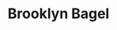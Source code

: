 ---
layout: place
title: "Brooklyn Bagel"
permalink: /new-york/brooklyn/brooklyn-bagel.html
stateAbbr: NY
stateName: New York
cityName: Brooklyn
seo:
  name: "Brooklyn Bagel"
  type: Restaurant
  links: null
description: "Brooklyn Bagel serves delicious sushi in Brooklyn, New York. Try fresh Japanese dishes for a great dining experience. "
place_id: ChIJp8PEe8JbwokRoj3MDjtq1-U
photos:
  - name: >-
      places/ChIJp8PEe8JbwokRoj3MDjtq1-U/photos/AeeoHcJvVWpncgiH6ghpGjrMpLsCIIOwdJ_lLvtqE9HTI-HE1g-jwpNkITgyD-8zar4dD2HlRdYq-gynWxCzy68Cie1_izayZAoJoe7ODbyyl_sCF-B88rtbJ4OEztkOIjGwU9c52OJ3yHPjC4ZmmTBVRgA3n7UALEsqsFpUnpK98N9WQI4ClGi-yOar3Yiwa2Klk_c2el1bdLorG0DmO2INekHlHy_CFQpqGOFpFE9jJke8iv3RceP3UeXA2ku17KrzPaKIrge3X4WoY0T7-mRTXf7Cem-Iy8kjK5Y2X7jkV0rypw
    widthPx: 2252
    heightPx: 4000
    authorAttributions:
      - displayName: Brooklyn Bagel
        uri: https://maps.google.com/maps/contrib/116135566704205551823
        photoUri: >-
          https://lh3.googleusercontent.com/a-/ALV-UjWSob6ecDpU5YkD5nkO3tdX2e7MwonztRCDz0pMEcxLSCp4mKQ=s100-p-k-no-mo
    flagContentUri: >-
      https://www.google.com/local/imagery/report/?cb_client=maps_api_places.places_api&image_key=!1e10!2sAF1QipMXYv4ZcwOC9AieQEQArq4UfYsgl_koKOQjwxsr&hl=en-US
    googleMapsUri: >-
      https://www.google.com/maps/place//data=!3m4!1e2!3m2!1sAF1QipMXYv4ZcwOC9AieQEQArq4UfYsgl_koKOQjwxsr!2e10!4m2!3m1!1s0x89c25bc27bc4c3a7:0xe5d76a3b0ecc3da2
  - name: >-
      places/ChIJp8PEe8JbwokRoj3MDjtq1-U/photos/AeeoHcJ84B5IhVkSZ2oQ6V6eU7Ep7DJHbPLINJ--QX98FyciUcXOkccNTPnTR1vaXgLfMXZu_whOZVN3UeX5glHuIPqrVgGQliNf9-ZxIAFLjn0d-aZJ7gCSiWinh9mH3HNfIeNZ3W_njlHMpRtgz6hhBrd7EGiRNvAxiKDAD51naDBYmMWm-3KFk3QRPCHKXJRjNaJHrNy010yhOoB4ZUmckFOvQbm89RnOAui0MWh1oezlnisBXYviLvcogR6QD7n4GFpcGk7QslnfvavJwiPfPfV-mPCFFyBDtxDJSelTaqrCGA
    widthPx: 1080
    heightPx: 2340
    authorAttributions:
      - displayName: Brooklyn Bagel
        uri: https://maps.google.com/maps/contrib/116135566704205551823
        photoUri: >-
          https://lh3.googleusercontent.com/a-/ALV-UjWSob6ecDpU5YkD5nkO3tdX2e7MwonztRCDz0pMEcxLSCp4mKQ=s100-p-k-no-mo
    flagContentUri: >-
      https://www.google.com/local/imagery/report/?cb_client=maps_api_places.places_api&image_key=!1e10!2sAF1QipO_tCDz1gFfgjLZcDRh_PORnDFWCGuitJ8uwYPC&hl=en-US
    googleMapsUri: >-
      https://www.google.com/maps/place//data=!3m4!1e2!3m2!1sAF1QipO_tCDz1gFfgjLZcDRh_PORnDFWCGuitJ8uwYPC!2e10!4m2!3m1!1s0x89c25bc27bc4c3a7:0xe5d76a3b0ecc3da2
  - name: >-
      places/ChIJp8PEe8JbwokRoj3MDjtq1-U/photos/AeeoHcIEmC6vvfuh0IQ1-BiehirPp0IairNDkkIZk2-Jjx6HQRsS7LbrV8gZbldw9F7AnMN6lMraksCUNSarPg0AGwuxOLJayRC9pPwOuLOTKBl2b8ryK34ZgthI8OVmYU8iHoQ6ImM6t3PLVAhHGU9ateWUvekTG4uR_o98EFrrlTAm1GzOdQpSt0oz3ZFj2-1Yl0l72aLf8tvOPYfTuI1gL51o_WVeiy2l09Yld6SUi1PlnKYoVmYaG7-UsXA25GzYJsO-CE7JnXICGG1Jx6GjnTEFw5dwQGuWoe9CbX1kJSWsZTTOm9Y9HBHOn3-Iqf4FRhd9mPII_NW_fVt5rR6M4rxmOftky7OIfRYHrSaUhSZ0FEAezwbQBlOv_JgQ1ECYx6oUAVSE-FOtnfVHolW-QLm5RQN-Mu_gusgJpsgbhZI-3BM
    widthPx: 3024
    heightPx: 4032
    authorAttributions:
      - displayName: Eigud R
        uri: https://maps.google.com/maps/contrib/118068471876107886896
        photoUri: >-
          https://lh3.googleusercontent.com/a/ACg8ocIOrird7enz4bjARtOHySmPPKpsgx6WU2wrePfi9pXDEr-tIA=s100-p-k-no-mo
    flagContentUri: >-
      https://www.google.com/local/imagery/report/?cb_client=maps_api_places.places_api&image_key=!1e10!2sCIHM0ogKEICAgIDPzK6U8QE&hl=en-US
    googleMapsUri: >-
      https://www.google.com/maps/place//data=!3m4!1e2!3m2!1sCIHM0ogKEICAgIDPzK6U8QE!2e10!4m2!3m1!1s0x89c25bc27bc4c3a7:0xe5d76a3b0ecc3da2
  - name: >-
      places/ChIJp8PEe8JbwokRoj3MDjtq1-U/photos/AeeoHcINRoOunKcPqdstNX8bW0ddFOcGZ1jVCwEzHrC6TWZSzakC7AjGfPgQVCo2AJr3EyitCj_C8GZ1yYDE35jWkFbt7H9iDQc3PB0OP9_HqDBSKje1aBmH8-9NV0VjNp9gfv3mZvHFUYMf5K-nx_7jbueL0ehKHBMm4NRsDgPhxj63elD8r4qOvJPXUoOQjn3XRoQvMfnNOn3KHxxH4RrdbNWMozG3i2FolDoTQ03OvnxzZaTkTkOX8npvut05b4OaHSjv0Dc5PnQv-9bJRStuLRQwXhXfyvp7EnccnH9K1RA0VTZu5e9Y4appCl4AG2Y2wO3vDoFANw7meRaduNF8yTgwwBKn0Gw2yFLFzaAgMtGH8ObIoeyVRiWa_hSV8pPIjdPJFi_ehrQD10h5_jH6ZoJmejB3vWs9z7zuaE6euhsb3w
    widthPx: 3024
    heightPx: 4032
    authorAttributions:
      - displayName: Tuli Mossberg
        uri: https://maps.google.com/maps/contrib/108712653195237803388
        photoUri: >-
          https://lh3.googleusercontent.com/a-/ALV-UjXn6FdtrYJAVErNx0oXpcu4fH0yc_atnJ2PzcsI3NpKrneqbBM=s100-p-k-no-mo
    flagContentUri: >-
      https://www.google.com/local/imagery/report/?cb_client=maps_api_places.places_api&image_key=!1e10!2sCIHM0ogKEICAgIDT8IPjDQ&hl=en-US
    googleMapsUri: >-
      https://www.google.com/maps/place//data=!3m4!1e2!3m2!1sCIHM0ogKEICAgIDT8IPjDQ!2e10!4m2!3m1!1s0x89c25bc27bc4c3a7:0xe5d76a3b0ecc3da2
  - name: >-
      places/ChIJp8PEe8JbwokRoj3MDjtq1-U/photos/AeeoHcKpKGTuM3vzpjAqUjPD_-EhlCB4zhqfsyzKaCG0hUDgeZ9SszKybSAztW4WXbRUzya5pkjeErTSszJmfdBDOXsVAK2Z7env0NerxCJ53w_2ZLcnmh0ccP-jGRAQK0cPnBAGQ_311utV53mzX-f5TZDeLIP411oDXUqjmfYRy4UK4E7IkK5TY1-vjUt1H9EYwt7bLgYx5Pk5JrTKCt_U1oL9RWJmPUmnZw97F_M9kpwvbRid5mDo21KEzVXqlVuaM5w_Er0HG3pAUFB-UaLdx_UCujdySPcGGjcK9h3RFv0UkC_KAmBfJeUMFbvKtpF2pluK50QvajAEiHTkoSwmVpZi141vLyc27MLCNJht6gsbx7OedT9nFEIUcvgwkWs3MQZDW58GtWHrG_r3OSY86dV0vZe8VNmUMng-XS8Pargcjw
    widthPx: 1068
    heightPx: 1168
    authorAttributions:
      - displayName: Sandra Philips
        uri: https://maps.google.com/maps/contrib/101102468957612098501
        photoUri: >-
          https://lh3.googleusercontent.com/a/ACg8ocKVDh_jo1OOjiRAxBk6dSOU0w1H_knO7WQb8zUA9QedO_fwfA=s100-p-k-no-mo
    flagContentUri: >-
      https://www.google.com/local/imagery/report/?cb_client=maps_api_places.places_api&image_key=!1e10!2sCIHM0ogKEICAgIDr7pTmTw&hl=en-US
    googleMapsUri: >-
      https://www.google.com/maps/place//data=!3m4!1e2!3m2!1sCIHM0ogKEICAgIDr7pTmTw!2e10!4m2!3m1!1s0x89c25bc27bc4c3a7:0xe5d76a3b0ecc3da2
  - name: >-
      places/ChIJp8PEe8JbwokRoj3MDjtq1-U/photos/AeeoHcJdU_6QdF5lxaR8Os_7nE6qgNWD2nCycvWL9a2v-P3sE3p8A2CuFjZ7PCtQOipsHfggUOhLHSqYZODNv4kmxtp7TY2wwkzNp_Xqka7SJ-CTlmJG6fV4AuetOH7JHXA_GhhVBctP3OxUr9krm5E0aPH8U56AR1k6V9il2cvJ35CGcpB8Z_FOI46og6ZrIIcg11MMnfreXJIrjVV-f5g7X08Th2iSK_wfgKHwvT49qpZdslX6jbAFy-yQSesSIAIu1oTttAcvbGRyU1vvdw6fthpdm0bhKMBPLTuR7WgtEuEZ7XMSQN9yxjerlITYp_cgscafp5ubq0AxDMrWAtnTNy5oRcVWMWPg-ryAzcguU_qmeNBjl-su7PJ5lDpawhFbt9nGbXEg_4LvuUnuNNXHTOSCoBC5qWRNMQ292Xk36jRjpg
    widthPx: 1920
    heightPx: 1080
    authorAttributions:
      - displayName: Esty Guttman
        uri: https://maps.google.com/maps/contrib/111284913823158712924
        photoUri: >-
          https://lh3.googleusercontent.com/a-/ALV-UjXp84dn5d8eKNDuXzBeK-JUJ26IFvCi6ZDMJjbKKEPNrMU0SuY=s100-p-k-no-mo
    flagContentUri: >-
      https://www.google.com/local/imagery/report/?cb_client=maps_api_places.places_api&image_key=!1e10!2sCIHM0ogKEICAgICE9Nu0Lw&hl=en-US
    googleMapsUri: >-
      https://www.google.com/maps/place//data=!3m4!1e2!3m2!1sCIHM0ogKEICAgICE9Nu0Lw!2e10!4m2!3m1!1s0x89c25bc27bc4c3a7:0xe5d76a3b0ecc3da2
  - name: >-
      places/ChIJp8PEe8JbwokRoj3MDjtq1-U/photos/AeeoHcI_5HSyf9SNyYnowutM4CkEQosLD_nZbp06SJHyuW3FCQ1tUaVT8x7bQTRTn0Tq5sd3OOsP_ca8Ps6g8kGIh5tzqUoR0jR53ZcpGW8c6OXVjH0cKieDcW_j38_OFwd1I6ci24ChAZoW7bsiHIENC4NyClbsBaP8dGtuAUZ6rAZUo1NLoGuxbY49w2PWRZN1myE45FuubtnKefzcVAfDBZcrFCdPQ-UZxPVlS2oFFmT3iVU61324RWqqI-ufqTAXidOZHY6Xp4KKXDcIvS3rPzSyWzmhGWOX_kZAt7b9BC_dNXDtvAt4jcO7qpbIEye_cBqE4zvXejxQOxY5_Rf0YnjDmCtZKg_wpKc4bMlTk6_Wu7DMf9lD3g_gg6mQxdWInZp3qF3nPoUSD4cmQ7u_5QljmmCFScP5H_G4YK8WTTQqXiAr
    widthPx: 4032
    heightPx: 3024
    authorAttributions:
      - displayName: Eigud R
        uri: https://maps.google.com/maps/contrib/118068471876107886896
        photoUri: >-
          https://lh3.googleusercontent.com/a/ACg8ocIOrird7enz4bjARtOHySmPPKpsgx6WU2wrePfi9pXDEr-tIA=s100-p-k-no-mo
    flagContentUri: >-
      https://www.google.com/local/imagery/report/?cb_client=maps_api_places.places_api&image_key=!1e10!2sCIHM0ogKEICAgIDPzK6UiQE&hl=en-US
    googleMapsUri: >-
      https://www.google.com/maps/place//data=!3m4!1e2!3m2!1sCIHM0ogKEICAgIDPzK6UiQE!2e10!4m2!3m1!1s0x89c25bc27bc4c3a7:0xe5d76a3b0ecc3da2
  - name: >-
      places/ChIJp8PEe8JbwokRoj3MDjtq1-U/photos/AeeoHcLmybBVpBon_bYoKXTTPY31Eyypm9d6eYam5Oxd3FNE2Avnqc9djhL5Y4NSjy6OmxN9-_bBNQafNY6LblTcmqja_gvL5Tl1AmVYE_Hoqay-8mYmIyp_JH0KIneijicASb2fh5u3jeOKjvdnuEbkNPQ4KBhnMCk_Y-EbKckj2k_gMv6UjCbhk1s-YRcNcrvoqbwSGklCdZwUh8_5wAbFPPjm8K6BmzTot3P3-pt8Zc-xBu-oJUcP_qURHlKMA8jeMt_c4HK2AJhjAvv8_ASlBsN1AD_4UKXWhKmKIJQN-NohSztpLvMFhAHQ6DS-ZPuoY75jYY1F2YT2UYKBoUuVsUg8XjBP9czpuVFR68qUsnchoMsTxG41lxy73y5XnuTpf4hhn8xLWAXJxDO9uSoXk14WLVkjMEHjbbImFfldWW3XQT03
    widthPx: 3600
    heightPx: 4800
    authorAttributions:
      - displayName: sruli faistman
        uri: https://maps.google.com/maps/contrib/111296376108142136698
        photoUri: >-
          https://lh3.googleusercontent.com/a-/ALV-UjXShpE1zpXLRFmbj4gv0tmDO1f_sVKMRkYbAFPj-NBy3Se6kB27=s100-p-k-no-mo
    flagContentUri: >-
      https://www.google.com/local/imagery/report/?cb_client=maps_api_places.places_api&image_key=!1e10!2sCIHM0ogKEICAgID7m9zkkAE&hl=en-US
    googleMapsUri: >-
      https://www.google.com/maps/place//data=!3m4!1e2!3m2!1sCIHM0ogKEICAgID7m9zkkAE!2e10!4m2!3m1!1s0x89c25bc27bc4c3a7:0xe5d76a3b0ecc3da2
  - name: >-
      places/ChIJp8PEe8JbwokRoj3MDjtq1-U/photos/AeeoHcJ8AGlJTvWLMTrgAhdWY6bruvyrCwf2oS6EGrlB3yigZ9aj_4Lm0Ajl-SuvBLKJ0LHEyWL-85abtImtKEFQau1MYigW-BpPgDrSmXlRXqkOXx5RYhp_Xb2Rx3fUknFLuO83SPz9QHRkcILB8xWnlWvB4uIaO3ZwoXeJGXoXRkHk_-APeCDMXikriNLP1V2dC9fh12Uzu--AMSY5BpKE3dGDP82LO2-n13T7a4iGHVPQB_5mLdnpbu7z1v-2QTKCiWCoePNihbjD5zCsrn30C6oV-dJhGN9vad-FCsn8kQiWmgDHs-8LkJXsDg1qSk6od_2TwYARDC3Gbt4S8V7senrbJjrc2BWeEjeQyx99HWEpkyLAheD5mXW6NBGPx-GiZiEISV4btVbGHqiuNesgVjZLMKDcNIqpViodsAUWtHjVsPWV
    widthPx: 4032
    heightPx: 2268
    authorAttributions:
      - displayName: Ammad
        uri: https://maps.google.com/maps/contrib/106902827400437087391
        photoUri: >-
          https://lh3.googleusercontent.com/a/ACg8ocI7efnGkItMmbKifWP9ie_4Xx_AzqazZwHsImTjQqfgBFkdIlKb=s100-p-k-no-mo
    flagContentUri: >-
      https://www.google.com/local/imagery/report/?cb_client=maps_api_places.places_api&image_key=!1e10!2sCIHM0ogKEICAgIDOhOPUpgE&hl=en-US
    googleMapsUri: >-
      https://www.google.com/maps/place//data=!3m4!1e2!3m2!1sCIHM0ogKEICAgIDOhOPUpgE!2e10!4m2!3m1!1s0x89c25bc27bc4c3a7:0xe5d76a3b0ecc3da2
  - name: >-
      places/ChIJp8PEe8JbwokRoj3MDjtq1-U/photos/AeeoHcIUqBMRiDO0lvFbG0BEZDezw5PSm-iDXGfYu2eoGk1f--FsASRvszqV_55vKHnqHI6f82QfD680jzkz9Bm2JY1yK2kH7gzGP_VwYApE0A-AiaZBlpuO3vHrNcEDGwCakolZ1fh7QxKKr9p3Srow1UZpvnzm9nAXGNQe_zqIre6K7daU4RVi_zJET1ShoaNg5qxRoa0EvabdMnzdXmgfoD03HMBdNcE_R0Z-Edu3R5VgdciuR4R9PL8fOgYAUKTev0j2VlFMrm4luOVVJBJdjSyJESUNF5ukfEcyvNW-ISwD0aaDYRsCvltfEch5r2N_4eWW3EAKpFEVjF4IOAcBqS1xOokUU9IZLrN7yxc5jWoyW-Cl8hCEGanJybgh_asnF8aMf-0Y8t11oBspXDG9Jtt88ljE-sPex_Cx5dDCpGTfog
    widthPx: 3024
    heightPx: 4032
    authorAttributions:
      - displayName: Yossi Tabak
        uri: https://maps.google.com/maps/contrib/111932642304689865481
        photoUri: >-
          https://lh3.googleusercontent.com/a-/ALV-UjULWXSvZEvacAhXcUEg6y_ak83_ecZ9xpmLpRhiqXkUZ6eznMk=s100-p-k-no-mo
    flagContentUri: >-
      https://www.google.com/local/imagery/report/?cb_client=maps_api_places.places_api&image_key=!1e10!2sCIHM0ogKEICAgIDb1e_2Og&hl=en-US
    googleMapsUri: >-
      https://www.google.com/maps/place//data=!3m4!1e2!3m2!1sCIHM0ogKEICAgIDb1e_2Og!2e10!4m2!3m1!1s0x89c25bc27bc4c3a7:0xe5d76a3b0ecc3da2
address: 7 Heyward St, Brooklyn, NY 11249, USA
street: 7 Heyward St
city: Brooklyn
state: NY
zip: '11249'
country: USA
neighborhood: Williamsburg
latitude: '40.699572'
longitude: '-73.959652'
accessibility_options:
  wheelchairAccessibleParking: false
  wheelchairAccessibleEntrance: false
business_status: OPERATIONAL
name: Brooklyn Bagel
google_maps_links:
  directionsUri: >-
    https://www.google.com/maps/dir//''/data=!4m7!4m6!1m1!4e2!1m2!1m1!1s0x89c25bc27bc4c3a7:0xe5d76a3b0ecc3da2!3e0
  placeUri: https://maps.google.com/?cid=16561822956562169250
  writeAReviewUri: >-
    https://www.google.com/maps/place//data=!4m3!3m2!1s0x89c25bc27bc4c3a7:0xe5d76a3b0ecc3da2!12e1
  reviewsUri: >-
    https://www.google.com/maps/place//data=!4m4!3m3!1s0x89c25bc27bc4c3a7:0xe5d76a3b0ecc3da2!9m1!1b1
  photosUri: >-
    https://www.google.com/maps/place//data=!4m3!3m2!1s0x89c25bc27bc4c3a7:0xe5d76a3b0ecc3da2!10e5
primary_type: Bagel Shop
opening_hours:
  regular: null
  current: null
secondary_opening_hours:
  regular:
    weekdayDescriptions: null
    type: null
  current:
    weekdayDescriptions: null
    type: null
phone: null
price_level: null
price_range: null
rating: null
rating_count: 0
website: null
reviews: null
parking_options: null
payment_options: null
allow_dogs: null
curbside_pickup: null
delivery: null
dine_in: null
good_for_children: null
good_for_groups: null
good_for_sports: null
live_music: null
menu_for_children: null
outdoor_seating: null
reservable: null
restroom: null
serves_beer: null
serves_breakfast: null
serves_brunch: null
serves_cocktails: null
serves_coffee: null
serves_dinner: null
serves_dessert: null
serves_lunch: null
serves_vegetarian_food: null
serves_wine: null
takeout: null
summary: null

---